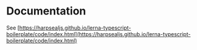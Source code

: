 # Documentation

See [https://harpsealjs.github.io/lerna-typescript-boilerplate/code/index.html](https://harpsealjs.github.io/lerna-typescript-boilerplate/code/index.html)